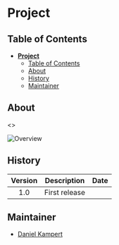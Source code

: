# __Project__

## Table of Contents

- [__Project__](#__Project__)
  - [Table of Contents](#table-of-contents)
  - [About](#about)
  - [History](#history)
  - [Maintainer](#maintainer)

## About

<>

![Overview](__Project__.png)

## History

| **Version**  | **Description**                            | **Date**   |
|:------------:|:------------------------------------------:|:----------:|
| 1.0          | First release                     			|  |

## Maintainer

- [Daniel Kampert](mailto:DanielKampert@kampis-elektroecke.de)
